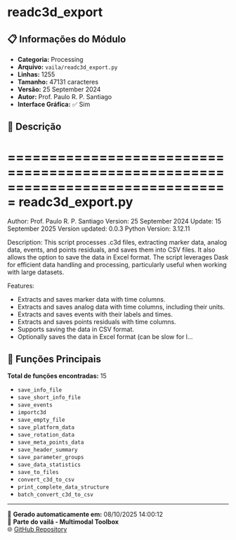 # readc3d_export

## 📋 Informações do Módulo

- **Categoria:** Processing
- **Arquivo:** `vaila/readc3d_export.py`
- **Linhas:** 1255
- **Tamanho:** 47131 caracteres
- **Versão:** 25 September 2024
- **Autor:** Prof. Paulo R. P. Santiago
- **Interface Gráfica:** ✅ Sim

## 📖 Descrição


===============================================================================
readc3d_export.py
===============================================================================
Author: Prof. Paulo R. P. Santiago
Version: 25 September 2024
Update: 15 September 2025
Version updated: 0.0.3
Python Version: 3.12.11

Description:
This script processes .c3d files, extracting marker data, analog data, events, and points residuals,
and saves them into CSV files. It also allows the option to save the data in Excel format.
The script leverages Dask for efficient data handling and processing, particularly useful
when working with large datasets.

Features:
- Extracts and saves marker data with time columns.
- Extracts and saves analog data with time columns, including their units.
- Extracts and saves events with their labels and times.
- Extracts and saves points residuals with time columns.
- Supports saving the data in CSV format.
- Optionally saves the data in Excel format (can be slow for l...

## 🔧 Funções Principais

**Total de funções encontradas:** 15

- `save_info_file`
- `save_short_info_file`
- `save_events`
- `importc3d`
- `save_empty_file`
- `save_platform_data`
- `save_rotation_data`
- `save_meta_points_data`
- `save_header_summary`
- `save_parameter_groups`
- `save_data_statistics`
- `save_to_files`
- `convert_c3d_to_csv`
- `print_complete_data_structure`
- `batch_convert_c3d_to_csv`




---

📅 **Gerado automaticamente em:** 08/10/2025 14:00:12  
🔗 **Parte do vailá - Multimodal Toolbox**  
🌐 [GitHub Repository](https://github.com/vaila-multimodaltoolbox/vaila)
